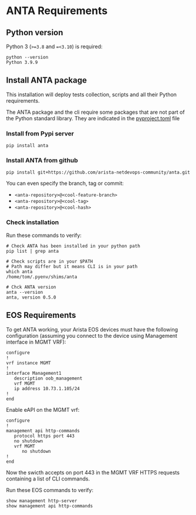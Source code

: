 # ANTA Requirements


## Python version

Python 3 (`>=3.8` and `=<3.10`) is required:

```shell
python --version
Python 3.9.9
```

## Install ANTA package

This installation will deploy tests collection, scripts and all their Python requirements.

The ANTA package and the cli require some packages that are not part of the Python standard library. They are indicated in the [pyproject.toml](https://github.com/arista-netdevops-community/anta/blob/master/pyproject.toml#L20) file


### Install from Pypi server

```shell
pip install anta
```

### Install ANTA from github


```shell
pip install git+https://github.com/arista-netdevops-community/anta.git
```

You can even specify the branch, tag or commit:

- `<anta-repository>@<cool-feature-branch>`
- `<anta-repository>@<cool-tag>`
- `<anta-repository>@<cool-hash>`

### Check installation

Run these commands to verify:

```shell
# Check ANTA has been installed in your python path
pip list | grep anta

# Check scripts are in your $PATH
# Path may differ but it means CLI is in your path
which anta
/home/tom/.pyenv/shims/anta

# Chck ANTA version
anta --version
anta, version 0.5.0
```

## EOS Requirements

To get ANTA working, your Arista EOS devices must have the following configuration (assuming you connect to the device using Management interface in MGMT VRF):

```eos
configure
!
vrf instance MGMT
!
interface Management1
   description oob_management
   vrf MGMT
   ip address 10.73.1.105/24
!
end
```

Enable eAPI on the MGMT vrf:

```eos
configure
!
management api http-commands
   protocol https port 443
   no shutdown
   vrf MGMT
      no shutdown
!
end
```

Now the swicth accepts on port 443 in the MGMT VRF HTTPS requests containing a list of CLI commands.

Run these EOS commands to verify:

```eos
show management http-server
show management api http-commands
```
